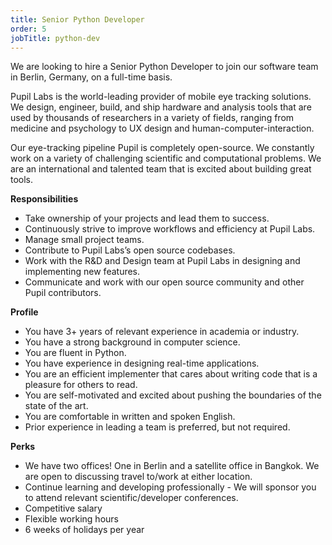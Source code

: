 ```yaml
---
title: Senior Python Developer
order: 5
jobTitle: python-dev
---
```

We are looking to hire a Senior Python Developer to join our software team in Berlin, Germany, on a full-time basis.

Pupil Labs is the world-leading provider of mobile eye tracking solutions. We design, engineer, build, and ship hardware and analysis tools that are used by thousands of researchers in a variety of fields, ranging from medicine and psychology to UX design and human-computer-interaction.

Our eye-tracking pipeline Pupil is completely open-source. We constantly work on a variety of challenging scientific and computational problems. We are an international and talented team that is excited about building great tools.

**Responsibilities**
- Take ownership of your projects and lead them to success.
- Continuously strive to improve workflows and efficiency at Pupil Labs.
- Manage small project teams.
- Contribute to Pupil Labs’s open source codebases.
- Work with the R&D and Design team at Pupil Labs in designing and implementing new features.
- Communicate and work with our open source community and other Pupil contributors.

**Profile**
- You have 3+ years of relevant experience in academia or industry.
- You have a strong background in computer science.
- You are fluent in Python.
- You have experience in designing real-time applications.
- You are an efficient implementer that cares about writing code that is a pleasure for others to read.
- You are self-motivated and excited about pushing the boundaries of the state of the art.
- You are comfortable in written and spoken English.
- Prior experience in leading a team is preferred, but not required.

**Perks**
- We have two offices! One in Berlin and a satellite office in Bangkok. We are open to discussing travel to/work at either location. 
- Continue learning and developing professionally - We will sponsor you to attend relevant scientific/developer conferences.
- Competitive salary
- Flexible working hours
- 6 weeks of holidays per year
